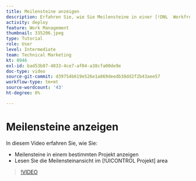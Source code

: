 ```yaml
---
title: Meilensteine anzeigen
description: Erfahren Sie, wie Sie Meilensteine in einer [!DNL  Workfront] Projekt erstellen und die Meilensteinansicht im [!UICONTROL Projekt] Bereich.
activity: deploy
feature: Work Management
thumbnail: 335206.jpeg
type: Tutorial
role: User
level: Intermediate
team: Technical Marketing
kt: 8946
exl-id: bad53b87-4033-4ce7-af04-a38cfa00de9e
doc-type: video
source-git-commit: d39754b619e526e1a869deedb38dd2f2b43aee57
workflow-type: tm+mt
source-wordcount: '43'
ht-degree: 0%

---
```


# Meilensteine anzeigen

In diesem Video erfahren Sie, wie Sie:

* Meilensteine in einem bestimmten Projekt anzeigen
* Lesen Sie die Meilensteinansicht im [!UICONTROL Projekt] area

>[!VIDEO](https://video.tv.adobe.com/v/335206/?quality=12)
